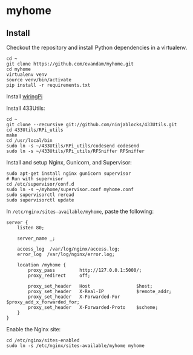 # myhome

## Install
Checkout the repository and install Python dependencies in a virtualenv.
```
cd ~
git clone https://github.com/evandam/myhome.git
cd myhome
virtualenv venv
source venv/bin/activate
pip install -r requirements.txt
```

Install [wiringPi](http://wiringpi.com/download-and-install/)

Install 433Utils:
```
cd ~
git clone --recursive git://github.com/ninjablocks/433Utils.git
cd 433Utils/RPi_utils
make
cd /usr/local/bin
sudo ln -s ~/433Utils/RPi_utils/codesend codesend
sudo ln -s ~/433Utils/RPi_utils/RFSniffer RFSniffer
```

Install and setup Nginx, Gunicorn, and Supervisor:
```
sudo apt-get install nginx gunicorn supervisor
# Run with supervisor
cd /etc/supervisor/conf.d
sudo ln -s ~/myhome/supervisor.conf myhome.conf
sudo supervisorctl reread
sudo supervisorctl update
```

In `/etc/nginx/sites-available/myhome`, paste the following:
```
server {
    listen 80;

    server_name _;

    access_log  /var/log/nginx/access.log;
    error_log  /var/log/nginx/error.log;

    location /myhome {
        proxy_pass         http://127.0.0.1:5000/;
        proxy_redirect     off;

        proxy_set_header   Host                 $host;
        proxy_set_header   X-Real-IP            $remote_addr;
        proxy_set_header   X-Forwarded-For      $proxy_add_x_forwarded_for;
        proxy_set_header   X-Forwarded-Proto    $scheme;
    }
}
```

Enable the Nginx site:
```
cd /etc/nginx/sites-enabled
sudo ln -s /etc/nginx/sites-available/myhome myhome
```
